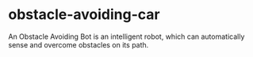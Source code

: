 # obstacle-avoiding-car
An Obstacle Avoiding Bot is an intelligent robot, which can automatically sense and overcome obstacles on its path.

